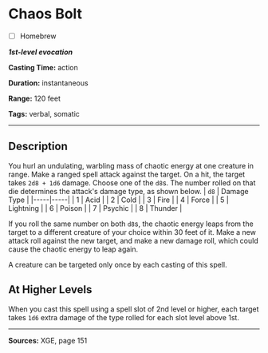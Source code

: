 # Chaos Bolt

- [ ] Homebrew

***1st-level evocation***

**Casting Time:** action

**Duration:** instantaneous

**Range:** 120 feet

**Tags:** verbal, somatic

---

## Description
You hurl an undulating, warbling mass of chaotic energy at one creature in range.
Make a ranged spell attack against the target.
On a hit, the target takes `2d8 + 1d6` damage.
Choose one of the `d8`s.
The number rolled on that die determines the attack's damage type, as shown below.
| `d8` | Damage Type |
|-----|-----|
| 1 | Acid |
| 2 | Cold |
| 3 | Fire |
| 4 | Force |
| 5 | Lightning |
| 6 | Poison |
| 7 | Psychic |
| 8 | Thunder |

If you roll the same number on both `d8`s, the chaotic energy leaps from the target to a different creature of your choice within 30 feet of it.
Make a new attack roll against the new target, and make a new damage roll, which could cause the chaotic energy to leap again.

A creature can be targeted only once by each casting of this spell.

## At Higher Levels
When you cast this spell using a spell slot of 2nd level or higher, each target takes `1d6` extra damage of the type rolled for each slot level above 1st.

---

**Sources:** XGE, page 151
